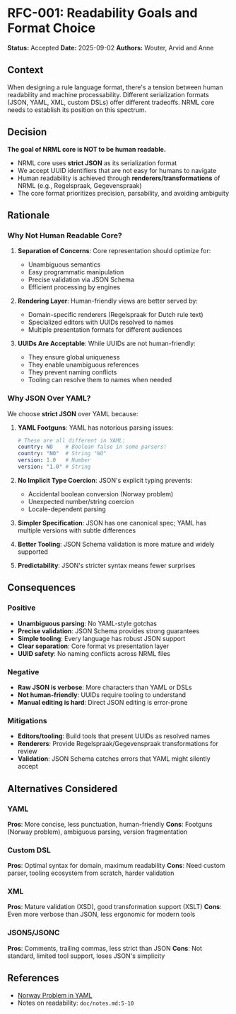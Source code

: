 # RFC-001: Readability Goals and Format Choice

**Status:** Accepted
**Date:** 2025-09-02
**Authors:** Wouter, Arvid and Anne

## Context

When designing a rule language format, there's a tension between human readability and machine processability. Different
serialization formats (JSON, YAML, XML, custom DSLs) offer different tradeoffs. NRML core needs to establish its
position on this spectrum.

## Decision

**The goal of NRML core is NOT to be human readable.**

- NRML core uses **strict JSON** as its serialization format
- We accept UUID identifiers that are not easy for humans to navigate
- Human readability is achieved through **renderers/transformations** of NRML (e.g., Regelspraak, Gegevenspraak)
- The core format prioritizes precision, parsability, and avoiding ambiguity

## Rationale

### Why Not Human Readable Core?

1. **Separation of Concerns**: Core representation should optimize for:
    - Unambiguous semantics
    - Easy programmatic manipulation
    - Precise validation via JSON Schema
    - Efficient processing by engines

2. **Rendering Layer**: Human-friendly views are better served by:
    - Domain-specific renderers (Regelspraak for Dutch rule text)
    - Specialized editors with UUIDs resolved to names
    - Multiple presentation formats for different audiences

3. **UUIDs Are Acceptable**: While UUIDs are not human-friendly:
    - They ensure global uniqueness
    - They enable unambiguous references
    - They prevent naming conflicts
    - Tooling can resolve them to names when needed

### Why JSON Over YAML?

We choose **strict JSON** over YAML because:

1. **YAML Footguns**: YAML has notorious parsing issues:
   ```yaml
   # These are all different in YAML:
   country: NO    # Boolean false in some parsers!
   country: "NO"  # String "NO"
   version: 1.0   # Number
   version: "1.0" # String
   ```

2. **No Implicit Type Coercion**: JSON's explicit typing prevents:
    - Accidental boolean conversion (Norway problem)
    - Unexpected number/string coercion
    - Locale-dependent parsing

3. **Simpler Specification**: JSON has one canonical spec; YAML has multiple versions with subtle differences

4. **Better Tooling**: JSON Schema validation is more mature and widely supported

5. **Predictability**: JSON's stricter syntax means fewer surprises

## Consequences

### Positive

- **Unambiguous parsing**: No YAML-style gotchas
- **Precise validation**: JSON Schema provides strong guarantees
- **Simple tooling**: Every language has robust JSON support
- **Clear separation**: Core format vs presentation layer
- **UUID safety**: No naming conflicts across NRML files

### Negative

- **Raw JSON is verbose**: More characters than YAML or DSLs
- **Not human-friendly**: UUIDs require tooling to understand
- **Manual editing is hard**: Direct JSON editing is error-prone

### Mitigations

- **Editors/tooling**: Build tools that present UUIDs as resolved names
- **Renderers**: Provide Regelspraak/Gegevenspraak transformations for review
- **Validation**: JSON Schema catches errors that YAML might silently accept

## Alternatives Considered

### YAML

**Pros**: More concise, less punctuation, human-friendly
**Cons**: Footguns (Norway problem), ambiguous parsing, version fragmentation

### Custom DSL

**Pros**: Optimal syntax for domain, maximum readability
**Cons**: Need custom parser, tooling ecosystem from scratch, harder validation

### XML

**Pros**: Mature validation (XSD), good transformation support (XSLT)
**Cons**: Even more verbose than JSON, less ergonomic for modern tools

### JSON5/JSONC

**Pros**: Comments, trailing commas, less strict than JSON
**Cons**: Not standard, limited tool support, loses JSON's simplicity

## References

- [Norway Problem in YAML](https://hitchdev.com/strictyaml/why/implicit-typing-removed/)
- Notes on readability: `doc/notes.md:5-10`
